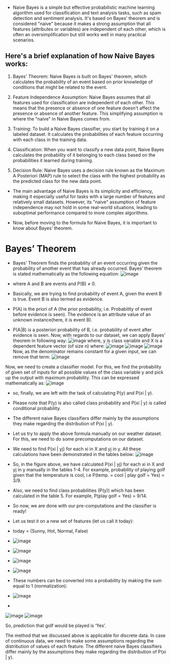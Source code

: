 - Naive Bayes is a simple but effective probabilistic machine learning algorithm used for classification and text analysis tasks, such as spam detection and sentiment analysis. It's based on Bayes' theorem and is considered "naive" because it makes a strong assumption that all features (attributes or variables) are independent of each other, which is often an oversimplification but still works well in many practical scenarios.

## Here's a brief explanation of how Naive Bayes works:

1. Bayes' Theorem: Naive Bayes is built on Bayes' theorem, which calculates the probability of an event based on prior knowledge of conditions that might be related to the event.

2. Feature Independence Assumption: Naive Bayes assumes that all features used for classification are independent of each other. This means that the presence or absence of one feature doesn't affect the presence or absence of another feature. This simplifying assumption is where the "naive" in Naive Bayes comes from.

3. Training: To build a Naive Bayes classifier, you start by training it on a labeled dataset. It calculates the probabilities of each feature occurring with each class in the training data.

4. Classification: When you want to classify a new data point, Naive Bayes calculates the probability of it belonging to each class based on the probabilities it learned during training.

5. Decision Rule: Naive Bayes uses a decision rule known as the Maximum A Posteriori (MAP) rule to select the class with the highest probability as the predicted class for the new data point.
   

- The main advantage of Naive Bayes is its simplicity and efficiency, making it especially useful for tasks with a large number of features and relatively small datasets. However, its "naive" assumption of feature independence may not hold in some real-world situations, leading to suboptimal performance compared to more complex algorithms.

- Now, before moving to the formula for Naive Bayes, it is important to know about Bayes’ theorem.

# Bayes’ Theorem

- Bayes’ Theorem finds the probability of an event occurring given the probability of another event that has already occurred. Bayes’ theorem is stated mathematically as the following equation:
  ![image](https://github.com/ankitrajput77/Data.Science/assets/113281225/5be07f76-d3a2-4d1d-abd0-98a029442532)
- where A and B are events and P(B) ≠ 0.

- Basically, we are trying to find probability of event A, given the event B is true. Event B is also termed as evidence.
- P(A) is the priori of A (the prior probability, i.e. Probability of event before evidence is seen). The evidence is an attribute value of an unknown instance(here, it is event B).
- P(A|B) is a posteriori probability of B, i.e. probability of event after evidence is seen.
Now, with regards to our dataset, we can apply Bayes’ theorem in following way:
![image](https://github.com/ankitrajput77/Data.Science/assets/113281225/6f08579f-ec87-4327-9a96-18f57a77cac0)
where, y is class variable and X is a dependent feature vector (of size n) where:
![image](https://github.com/ankitrajput77/Data.Science/assets/113281225/58ba370a-2f36-4bae-b0b6-0ff5da50eab6)
![image](https://github.com/ankitrajput77/Data.Science/assets/113281225/a07b4b03-4e11-4cc2-87f4-91f073dbdc72)
![image](https://github.com/ankitrajput77/Data.Science/assets/113281225/70545381-a226-4cc6-8e69-59239737648e)
Now, as the denominator remains constant for a given input, we can remove that term:
![image](https://github.com/ankitrajput77/Data.Science/assets/113281225/6cc7b63c-7787-4c7f-bd3f-459def6615e2)

Now, we need to create a classifier model. For this, we find the probability of given set of inputs for all possible values of the class variable y and pick up the output with maximum probability. This can be expressed mathematically as:
![image](https://github.com/ankitrajput77/Data.Science/assets/113281225/1d4f9b32-1939-40aa-ae08-bbbb1ed89aad)


- so, finally, we are left with the task of calculating P(y) and P(xi | y).

- Please note that P(y) is also called class probability and P(xi | y) is called conditional probability.

- The different naive Bayes classifiers differ mainly by the assumptions they make regarding the distribution of P(xi | y).

- Let us try to apply the above formula manually on our weather dataset. For this, we need to do some precomputations on our dataset.

- We need to find P(xi | yj) for each xi in X and yj in y. All these calculations have been demonstrated in the tables below:
![image](https://github.com/ankitrajput77/Data.Science/assets/113281225/cd14f7d4-5189-4ba5-ab89-35ad87280550)
- So, in the figure above, we have calculated P(xi | yj) for each xi in X and yj in y manually in the tables 1-4. For example, probability of playing golf given that the temperature is cool, i.e P(temp. = cool | play golf = Yes) = 3/9.

- Also, we need to find class probabilities (P(y)) which has been calculated in the table 5. For example, P(play golf = Yes) = 9/14.

- So now, we are done with our pre-computations and the classifier is ready!

- Let us test it on a new set of features (let us call it today):
- today = (Sunny, Hot, Normal, False)
- ![image](https://github.com/ankitrajput77/Data.Science/assets/113281225/34f6e830-9785-4198-bcd7-79b622ec9d4a)
- ![image](https://github.com/ankitrajput77/Data.Science/assets/113281225/01d26ec3-9274-43f7-a860-e15862a1b62f)
- ![image](https://github.com/ankitrajput77/Data.Science/assets/113281225/279b930d-3b8b-4c21-8548-b13b7031bdd4)
- ![image](https://github.com/ankitrajput77/Data.Science/assets/113281225/2a100f41-d26a-43c0-8aef-9dbe5943adbc)
- These numbers can be converted into a probability by making the sum equal to 1 (normalization):
- ![image](https://github.com/ankitrajput77/Data.Science/assets/113281225/13c520de-c0d5-473d-b7ba-966262c18f8d)
- 
![image](https://github.com/ankitrajput77/Data.Science/assets/113281225/78c360b2-c4fc-4252-b23e-d09503efac0f)
![image](https://github.com/ankitrajput77/Data.Science/assets/113281225/60db83ee-c817-4e82-8f80-bfe336eddf56)

So, prediction that golf would be played is ‘Yes’.

The method that we discussed above is applicable for discrete data. In case of continuous data, we need to make some assumptions regarding the distribution of values of each feature. The different naive Bayes classifiers differ mainly by the assumptions they make regarding the distribution of P(xi | y).





